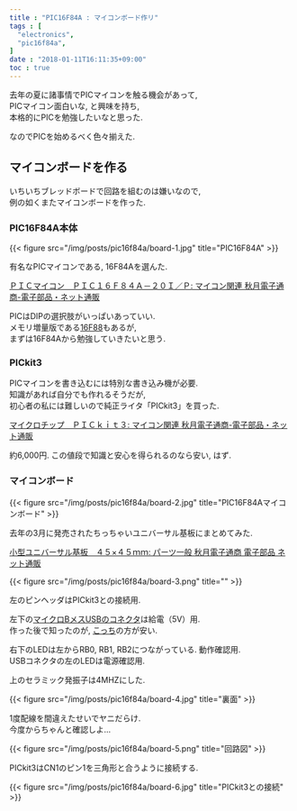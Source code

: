 ```yaml
---
title : "PIC16F84A : マイコンボード作リ"
tags : [
  "electronics",
  "pic16f84a",
]
date : "2018-01-11T16:11:35+09:00"
toc : true
---
```


去年の夏に諸事情でPICマイコンを触る機会があって,   
PICマイコン面白いな, と興味を持ち,   
本格的にPICを勉強したいなと思った.   
<!--more-->
なのでPICを始めるべく色々揃えた.

## マイコンボードを作る

いちいちブレッドボードで回路を組むのは嫌いなので,   
例の如くまたマイコンボードを作った.   

### PIC16F84A本体

{{< figure src="/img/posts/pic16f84a/board-1.jpg" title="PIC16F84A" >}}

有名なPICマイコンである, 16F84Aを選んた.   

[ＰＩＣマイコン　ＰＩＣ１６Ｆ８４Ａ－２０Ｉ／Ｐ: マイコン関連 秋月電子通商-電子部品・ネット通販](http://akizukidenshi.com/catalog/g/gI-00097/)

PICはDIPの選択肢がいっぱいあっていい.   
メモリ増量版である[16F88](http://akizukidenshi.com/catalog/g/gI-00567/)もあるが,   
まずは16F84Aから勉強していきたいと思う.

### PICkit3

PICマイコンを書き込むには特別な書き込み機が必要.   
知識があれば自分でも作れるそうだが,   
初心者の私には難しいので純正ライタ「PICkit3」を買った.


[マイクロチップ　ＰＩＣｋｉｔ３: マイコン関連 秋月電子通商-電子部品・ネット通販](http://akizukidenshi.com/catalog/g/gM-03608)



約6,000円. この値段で知識と安心を得られるのなら安い, はず.

### マイコンボード

{{< figure src="/img/posts/pic16f84a/board-2.jpg" title="PIC16F84Aマイコンボード" >}}

去年の3月に発売されたちっちゃいユニバーサル基板にまとめてみた.

[小型ユニバーサル基板　４５×４５ｍｍ: パーツ一般 秋月電子通商 電子部品 ネット通販](http://akizukidenshi.com/catalog/g/gP-11735/)

{{< figure src="/img/posts/pic16f84a/board-3.png" title="" >}}

左のピンヘッダはPICkit3との接続用.   

左下の[マイクロBメスUSBのコネクタ](http://akizukidenshi.com/catalog/g/gK-06656/)は給電（5V）用.   
作った後で知ったのが, [こっち](http://akizukidenshi.com/catalog/g/gK-10972)の方が安い.   

右下のLEDは左からRB0, RB1, RB2につながっている. 動作確認用.   
USBコネクタの左のLEDは電源確認用.

上のセラミック発振子は4MHZにした.  

{{< figure src="/img/posts/pic16f84a/board-4.jpg" title="裏面" >}}

 1度配線を間違えたせいでヤニだらけ.   
今度からちゃんと確認しよ...

{{< figure src="/img/posts/pic16f84a/board-5.png" title="回路図" >}}

PICkit3はCN1のピン1を三角形と合うように接続する.

{{< figure src="/img/posts/pic16f84a/board-6.jpg" title="PICkit3との接続" >}}
